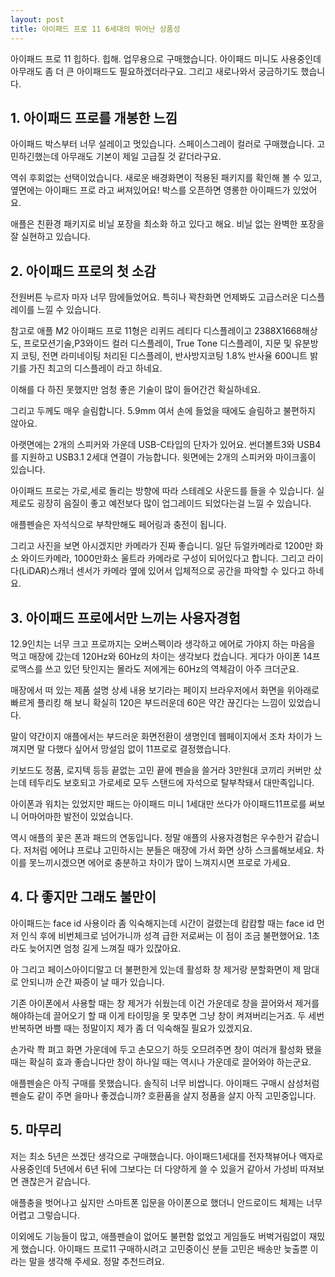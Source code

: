 ```yaml
---
layout: post
title: 아이패드 프로 11 6세대의 뛰어난 상품성
---
```


아이패드 프로 11 힙하다. 힙해. 업무용으로 구매했습니다. 아이패드 미니도 사용중인데 아무래도 좀 더 큰 아이패드도 필요하겠더라구요. 그리고 새로나와서 궁금하기도 했습니다.


<h2>1. 아이패드 프로를 개봉한 느낌</h2>
아이패드 박스부터 너무 설레이고 멋있습니다. 스페이스그레이 컬러로 구매했습니다. 고민하긴했는데 아무래도 기본이 제일 고급질 것 같더라구요.

역쉬 후회없는 선택이었습니다. 새로운 배경화면이 적용된 패키지를 확인해 볼 수 있고, 옆면에는 아이패드 프로 라고 써져있어요! 박스를 오픈하면 영롱한 아이패드가 있었어요.

애플은 친환경 패키지로 비닐 포장을 최소화 하고 있다고 해요. 비닐 없는 완벽한 포장을 잘 실현하고 있습니다.



<h2>2. 아이패드 프로의 첫 소감</h2>
전원버튼 누르자 마자 너무 맘에들었어요. 특히나 꽉찬화면 언제봐도 고급스러운 디스플레이를 느낄 수 있습니다.

참고로 애플 M2 아이패드 프로 11형은 리퀴드 레티다 디스플레이고 2388X1668해상도, 프로모션기술,P3와이드 컬러 디스플레이, True Tone 디스플레이, 지문 및 유분방지 코팅, 전면 라미네이팅 처리된 디스플레이, 반사방지코팅 1.8% 반사율 600니트 밝기를 가진 최고의 디스플레이 라고 하네요.

이해를 다 하진 못했지만 엄청 좋은 기술이 많이 들어간건 확실하네요.

그리고 두께도 매우 슬림합니다. 5.9mm 여서 손에 들었을 때에도 슬림하고 불편하지 않아요.

아랫면에는 2개의 스피커와 가운데 USB-C타입의 단자가 있어요. 썬더볼트3와 USB4를 지원하고 USB3.1 2세대 연결이 가능합니다. 윗면에는 2개의 스피커와 마이크홀이 있습니다.

아이패드 프로는 가로,세로 돌리는 방향에 따라 스테레오 사운드를 들을 수 있습니다. 실제로도 굉장히 음질이 좋고 예전보다 많이 업그레이드 되었다는걸 느낄 수 있습니다.

애플펜슬은 자석식으로 부착만해도 페어링과 충전이 됩니다.

그리고 사진을 보면 아시겠지만 카메라가 진짜 좋습니디. 일단 듀얼카메라로 1200만 화소 와이드카메라, 1000만화소 울트라 카메라로 구성이 되어있다고 합니다. 그리고 라이다(LiDAR)스캐너 센서가 카메라 옆에 있어서 입체적으로 공간을 파악할 수 있다고 하네요.



<h2>3. 아이패드 프로에서만 느끼는 사용자경험</h2>
12.9인치는 너무 크고 프로까지는 오버스펙이라 생각하고 에어로 가야지 하는 마음을 먹고 매장에 갔는데 120Hz와 60Hz의 차이는 생각보다 컸습니다. 게다가 아이폰 14프로맥스를 쓰고 있던 탓인지는 몰라도 저에게는 60Hz의 역체감이 아주 크더군요.

매장에서 떠 있는 제품 설명 상세 내용 보기라는 페이지 브라우저에서 화면을 위아래로 빠르게 플리킹 해 보니 확실히 120은 부드러운데 60은 약간 끊긴다는 느낌이 있었습니다.

말이 약간이지 애플에서는 부드러운 화면전환이 생명인데 웹페이지에서 조차 차이가 느껴지면 말 다했다 싶어서 망설임 없이 11프로로 결정했습니다.

키보드도 정품, 로지텍 등등 끝없는 고민 끝에 펜슬을 쓸거라 3만원대 코끼리 커버만 샀는데 테두리도 보호되고 가로세로 모두 스탠드에 자석으로 탈부착돼서 대만족입니다.

아이폰과 워치는 있었지만 패드는 아이패드 미니 1세대만 쓰다가 아이패드11프로를 써보니 어마어마한 발전이 있었습니다.

역시 애플의 꽃은 폰과 패드의 연동입니다. 정말 애플의 사용자경험은 우수한거 같습니다. 저처럼 에어냐 프로냐 고민하시는 분들은 매장에 가서 화면 상하 스크롤해보세요. 차이를 못느끼시겠으면 에어로 충분하고 차이가 많이 느껴지시면 프로로 가세요.



<h2>4. 다 좋지만 그래도 불만이</h2>
아이패드는 face id 사용이라 좀 익숙해지는데 시간이 걸렸는데 캄캄할 때는 face id 먼저 인식 후에 비번체크로 넘어가니까 성격 급한 저로써는 이 점이 조금 불편했어요. 1초라도 늦어지면 엄청 길게 느껴질 때가 있잖아요.

아 그리고 페이스아이디말고 더 불편한게 있는데 활성화 창 제거랑 분할화면이 제 맘대로 안되니까 순간 짜증이 날 때가 있습니다.

기존 아이폰에서 사용할 때는 창 제거가 쉬웠는데 이건 가운데로 창을 끌어와서 제거를 해야하는데 끌어오기 할 때 이게 타이밍을 못 맞추면 그냥 창이 켜져버리는거죠. 두 세번 반복하면 바쁠 때는 정말이지 제가 좀 더 익숙해질 필요가 있겠지요.

손가락 쫙 펴고 화면 가운데에 두고 손모으기 하듯 오므려주면 창이 여러개 활성화 됐을 때는 확실히 효과 좋습니다만 창이 하나일 때는 역시나 가운데로 끌어와야 하는군요.

애플펜슬은 아직 구매를 못했습니다. 솔직히 너무 비쌉니다. 아이패드 구매시 삼성처럼 펜슬도 같이 주면 을마나 좋겠습니까? 호환품을 살지 정품을 살지 아직 고민중입니다.



<h2>5. 마무리</h2>
저는 최소 5년은 쓰겠단 생각으로 구매했습니다. 아이패드1세대를 전자책뷰어나 액자로 사용중인데 5년에서 6년 뒤에 그보다는 더 다양하게 쓸 수 있을거 같아서 가성비 따져보면 괜찮은거 같습니다.

애플충을 벗어나고 싶지만 스마트폰 입문을 아이폰으로 했더니 안드로이드 체제는 너무 어렵고 그렇습니다.

이외에도 기능들이 많고, 애플펜슬이 없어도 불편함 없었고 게임들도 버벅거림없이 재밌게 했습니다. 아이패드 프로11 구매하시려고 고민중이신 분들 고민은 배송만 늦출뿐 이라는 말을 생각해 주세요. 정말 추천드려요.